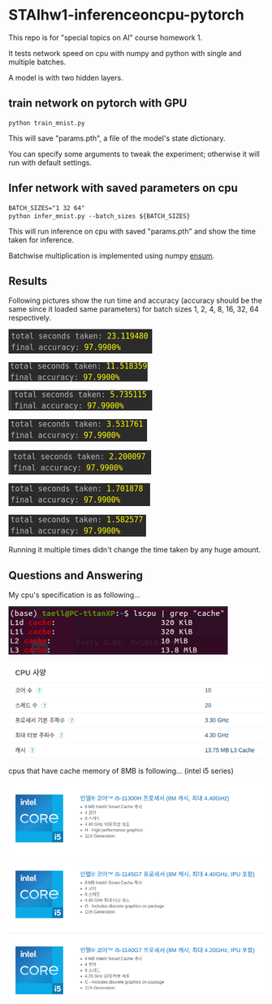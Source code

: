 # STAIhw1-inferenceoncpu-pytorch
This repo is for "special topics on AI" course homework 1.

It tests network speed on cpu with numpy and python with single and multiple batches.

A model is with two hidden layers.

## train network on pytorch with GPU
```
python train_mnist.py
```
This will save "params.pth", a file of the model's state dictionary.

You can specify some arguments to tweak the experiment; otherwise it will run with default settings.

## Infer network with saved parameters on cpu
```
BATCH_SIZES="1 32 64"
python infer_mnist.py --batch_sizes ${BATCH_SIZES}
```
This will run inference on cpu with saved "params.pth" and show the time taken for inference.

Batchwise multiplication is implemented using numpy [ensum](https://numpy.org/doc/stable/reference/generated/numpy.einsum.html).

## Results
Following pictures show the run time and accuracy (accuracy should be the same since it loaded same parameters) for batch sizes 1, 2, 4, 8, 16, 32, 64 respectively.

![batch4](./imgs/batch1.png)

![batch8](./imgs/batch2.png)

![batch4](./imgs/batch4.png)

![batch8](./imgs/batch8.png)

![batch16](./imgs/batch16.png)

![batch32](./imgs/batch32.png)

![batch64](./imgs/batch64.png)

Running it multiple times didn't change the time taken by any huge amount.

## Questions and Answering
My cpu's specification is as following...

![cpuspec1](./imgs/mycpu1.png)

![cpuspec2](./imgs/mycpu2.png)

cpus that have cache memory of 8MB is following... (intel i5 series)

![L3CPU](./imgs/L38MBcpus.png)
